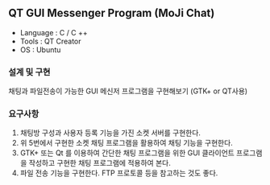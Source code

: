 ## QT GUI Messenger Program (MoJi Chat)
 + Language : C / C ++
 + Tools : QT Creator
 + OS : Ubuntu
### 설계 및 구현
채팅과 파일전송이 가능한 GUI 메신저 프로그램을 구현해보기 (GTK+ or QT사용)

### 요구사항
1. 채팅방 구성과 사용자 등록 기능을 가진 소켓 서버를 구현한다.
2. 위 5번에서 구현한 소켓 채팅 프로그램을 활용하여 채팅 기능을 구현한다.
3. GTK+ 또는 Qt 를 이용하여 간단한 채팅 프로그램을 위한 GUI 클라이언트 프로그램을 작성하고 구현한 채팅 프로그램에 적용하여 본다.
4. 파일 전송 기능을 구현한다. FTP 프로토콜 등을 참고하는 것도 좋다.
